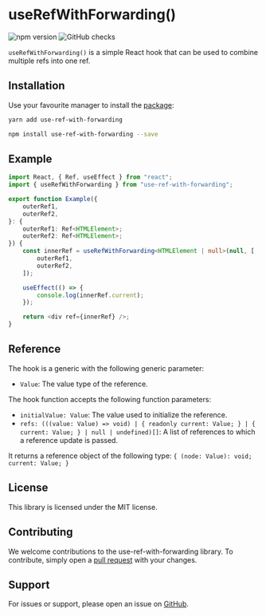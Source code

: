 # useRefWithForwarding()

![npm version](https://badgen.net/npm/v/use-ref-with-forwarding?icon=npm&label)
![GitHub checks](https://badgen.net/github/checks/teamrevin/use-ref-with-forwarding/publish?icon=github&label=GitHub)

`useRefWithForwarding()` is a simple React hook that can be used to combine multiple refs into one ref.

## Installation

Use your favourite manager to install the [package](https://www.npmjs.com/package/use-ref-with-forwarding):

```sh
yarn add use-ref-with-forwarding
```

```sh
npm install use-ref-with-forwarding --save
```

## Example

```ts
import React, { Ref, useEffect } from "react";
import { useRefWithForwarding } from "use-ref-with-forwarding";

export function Example({
    outerRef1,
    outerRef2,
}: {
    outerRef1: Ref<HTMLElement>;
    outerRef2: Ref<HTMLElement>;
}) {
    const innerRef = useRefWithForwarding<HTMLElement | null>(null, [
        outerRef1,
        outerRef2,
    ]);

    useEffect(() => {
        console.log(innerRef.current);
    });

    return <div ref={innerRef} />;
}
```

## Reference

The hook is a generic with the following generic parameter:

-   `Value`: The value type of the reference.

The hook function accepts the following function parameters:

-   `initialValue: Value`: The value used to initialize the reference.
-   `refs: (((value: Value) => void) | { readonly current: Value; } | { current: Value; } | null | undefined)[]`: A list of references to which a reference update is passed.

It returns a reference object of the following type: `{ (node: Value): void; current: Value; }`

## License

This library is licensed under the MIT license.

## Contributing

We welcome contributions to the use-ref-with-forwarding library. To contribute, simply open a [pull request](https://github.com/teamrevin/use-ref-with-forwarding/pulls) with your changes.

## Support

For issues or support, please open an issue on [GitHub](https://github.com/teamrevin/use-ref-with-forwarding/issues).
